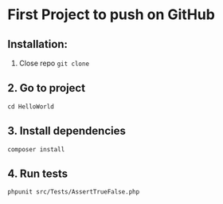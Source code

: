 # First Project to push on GitHub

## Installation:
1. Close repo
`git clone`

## 2. Go to project
`cd HelloWorld`

## 3. Install dependencies
`composer install`

## 4. Run tests
`phpunit src/Tests/AssertTrueFalse.php`